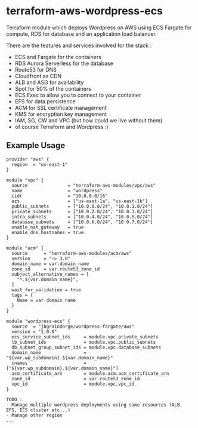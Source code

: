 # terraform-aws-wordpress-ecs

Terraform module which deploys Wordpress on AWS using ECS Fargate for compute, RDS for database and an application load balancer.

There are the features and services involved for the stack :
- ECS and Fargate for the containers
- RDS Aurora Serverless for the database
- Route53 for DNS
- Cloudfront as CDN
- ALB and ASG for availability
- Spot for 50% of the containers
- ECS Exec to allow you to connect to your container
- EFS for data persistence
- ACM for SSL certificate management
- KMS for encryption key management
- IAM, SG, CW and VPC (but how could we live without them)
- of course Terraform and Wordpress :)

## Example Usage

```hcl
provider "aws" {
  region  = "us-east-1"
}

module "vpc" {
  source               = "terraform-aws-modules/vpc/aws"
  name                 = "wordpress"
  cidr                 = "10.0.0.0/16"
  azs                  = ["us-east-1a", "us-east-1b"]
  public_subnets       = ["10.0.0.0/24", "10.0.1.0/24"]
  private_subnets      = ["10.0.2.0/24", "10.0.3.0/24"]
  intra_subnets        = ["10.0.4.0/24", "10.0.5.0/24"]
  database_subnets     = ["10.0.6.0/24", "10.0.7.0/24"]
  enable_nat_gateway   = true
  enable_dns_hostnames = true
}

module "acm" {
  source      = "terraform-aws-modules/acm/aws"
  version     = "~> 3.0"
  domain_name = var.domain_name
  zone_id     = var.route53_zone_id
  subject_alternative_names = [
    "*.${var.domain_name}",
  ]
  wait_for_validation = true
  tags = {
    Name = var.domain_name
  }
}

module "wordpress-ecs" {
  source  = "jbgraindorge/wordpress-fargate/aws"
  version = "1.0.0"
  ecs_service_subnet_ids     = module.vpc.private_subnets
  lb_subnet_ids              = module.vpc.public_subnets
  db_subnet_group_subnet_ids = module.vpc.database_subnets
  domain_name                = "${var.wp_subdomain}.${var.domain_name}"
  cnames                     = ["${var.wp_subdomain}.${var.domain_name}"]
  acm_certificate_arn        = module.acm.acm_certificate_arn
  zone_id                    = var.route53_zone_id
  vpc_id                     = module.vpc.vpc_id
}

TODO :
- Manage multiple wordpress deployments using same resources (ALB, EFS, ECS cluster etc...)
- Manage other region
...

```

